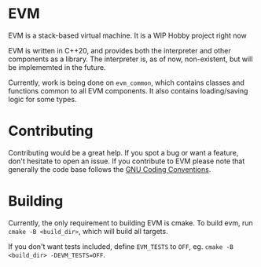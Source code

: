 # EVM

EVM is a stack-based virtual machine. 
It is a WIP Hobby project right now

EVM is written in C++20, and provides both the interpreter and other components as a library.
The interpreter is, as of now, non-existent, but will be implememted in the future.

Currently, work is being done on `evm_common`, 
which contains classes and functions common to all EVM components.
It also contains loading/saving logic for some types.

# Contributing

Contributing would be a great help.
If you spot a bug or want a feature, 
don't hesitate to open an issue.
If you contribute to EVM
please note that generally the code base follows the [GNU Coding Conventions](https://gcc.gnu.org/codingconventions.html).

# Building
Currently, 
the only requirement to building EVM is cmake.
To build evm, run `cmake -B <build_dir>`, 
which will build all targets.

If you don't want tests included, define `EVM_TESTS` to `OFF`,
eg. `cmake -B <build_dir> -DEVM_TESTS=OFF`.
